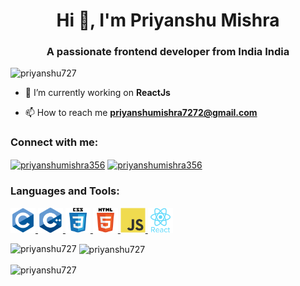 <h1 align="center">Hi 👋, I'm Priyanshu Mishra</h1>
<h3 align="center">A passionate frontend developer from India India</h3>

<p align="left"> <img src="https://komarev.com/ghpvc/?username=priyanshu727&label=Profile%20views&color=0e75b6&style=flat" alt="priyanshu727" /> </p>

- 🔭 I’m currently working on **ReactJs**

- 📫 How to reach me **priyanshumishra7272@gmail.com**

<h3 align="left">Connect with me:</h3>
<p align="left">
<a href="https://fb.com/priyanshumishra356" target="blank"><img align="center" src="https://raw.githubusercontent.com/rahuldkjain/github-profile-readme-generator/master/src/images/icons/Social/facebook.svg" alt="priyanshumishra356" height="30" width="40" /></a>
<a href="https://instagram.com/priyanshumishra356" target="blank"><img align="center" src="https://raw.githubusercontent.com/rahuldkjain/github-profile-readme-generator/master/src/images/icons/Social/instagram.svg" alt="priyanshumishra356" height="30" width="40" /></a>
</p>

<h3 align="left">Languages and Tools:</h3>
<p align="left"> <a href="https://www.cprogramming.com/" target="_blank" rel="noreferrer"> <img src="https://raw.githubusercontent.com/devicons/devicon/master/icons/c/c-original.svg" alt="c" width="40" height="40"/> </a> <a href="https://www.w3schools.com/cpp/" target="_blank" rel="noreferrer"> <img src="https://raw.githubusercontent.com/devicons/devicon/master/icons/cplusplus/cplusplus-original.svg" alt="cplusplus" width="40" height="40"/> </a> <a href="https://www.w3schools.com/css/" target="_blank" rel="noreferrer"> <img src="https://raw.githubusercontent.com/devicons/devicon/master/icons/css3/css3-original-wordmark.svg" alt="css3" width="40" height="40"/> </a> <a href="https://www.w3.org/html/" target="_blank" rel="noreferrer"> <img src="https://raw.githubusercontent.com/devicons/devicon/master/icons/html5/html5-original-wordmark.svg" alt="html5" width="40" height="40"/> </a> <a href="https://developer.mozilla.org/en-US/docs/Web/JavaScript" target="_blank" rel="noreferrer"> <img src="https://raw.githubusercontent.com/devicons/devicon/master/icons/javascript/javascript-original.svg" alt="javascript" width="40" height="40"/> </a> <a href="https://reactjs.org/" target="_blank" rel="noreferrer"> <img src="https://raw.githubusercontent.com/devicons/devicon/master/icons/react/react-original-wordmark.svg" alt="react" width="40" height="40"/> </a> </p>

<p><img align="left" src="https://github-readme-stats.vercel.app/api/top-langs?username=priyanshu727&show_icons=true&locale=en&layout=compact" alt="priyanshu727" /></p>

<p>&nbsp;<img align="center" src="https://github-readme-stats.vercel.app/api?username=priyanshu727&show_icons=true&locale=en" alt="priyanshu727" /></p>

<p><img align="center" src="https://github-readme-streak-stats.herokuapp.com/?user=priyanshu727&" alt="priyanshu727" /></p>
